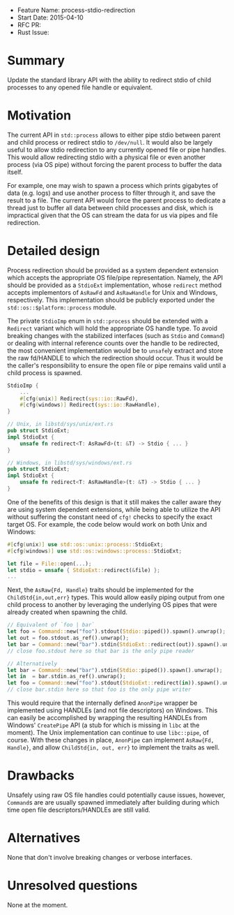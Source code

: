 - Feature Name: process-stdio-redirection
- Start Date: 2015-04-10
- RFC PR:
- Rust Issue:

# Summary

Update the standard library API with the ability to redirect stdio of child
processes to any opened file handle or equivalent.

# Motivation

The current API in `std::process` allows to either pipe stdio between parent and
child process or redirect stdio to `/dev/null`. It would also be largely useful
to allow stdio redirection to any currently opened file or pipe handles. This
would allow redirecting stdio with a physical file or even another process (via
OS pipe) without forcing the parent process to buffer the data itself.

For example, one may wish to spawn a process which prints gigabytes
of data (e.g. logs) and use another process to filter through it, and save the
result to a file. The current API would force the parent process to dedicate a
thread just to buffer all data between child processes and disk, which is
impractical given that the OS can stream the data for us via pipes and file
redirection.

# Detailed design

Process redirection should be provided as a system dependent extension which
accepts the appropriate OS file/pipe representation. Namely, the API should be
provided as a `StdioExt` implementation, whose `redirect` method accepts
implementors of `AsRawFd` and `AsRawHandle` for Unix and Windows, respectively.
This implementation should be publicly exported under the
`std::os::$platform::process` module.

The private `StdioImp` enum in `std::process` should be extended with a
`Redirect` variant which will hold the appropriate OS handle type. To avoid
breaking changes with the stabilized interfaces (such as `Stdio` and `Command`)
or dealing with internal reference counts over the handle to be redirected, the
most convenient implementation would be to `unsafe`ly extract and store the raw
fd/HANDLE to which the redirection should occur. Thus it would be the caller's
responsibility to ensure the open file or pipe remains valid until a child
process is spawned.

```rust
StdioImp {
    ...
    #[cfg(unix)] Redirect(sys::io::RawFd),
    #[cfg(windows)] Redirect(sys::io::RawHandle),
}

// Unix, in libstd/sys/unix/ext.rs
pub struct StdioExt;
impl StdioExt {
	unsafe fn redirect<T: AsRawFd>(t: &T) -> Stdio { ... }
}

// Windows, in libstd/sys/windows/ext.rs
pub struct StdioExt;
impl StdioExt {
	unsafe fn redirect<T: AsRawHandle>(t: &T) -> Stdio { ... }
}
```

One of the benefits of this design is that it still makes the caller aware they
are using system dependent extensions, while being able to utilize the API
without suffering the constant need of `cfg!` checks to specify the exact target
OS. For example, the code below would work on both Unix and Windows:

```rust
#[cfg(unix)] use std::os::unix::process::StdioExt;
#[cfg(windows)] use std::os::windows::process::StdioExt;

let file = File::open(...);
let stdio = unsafe { StdioExt::redirect(&file) };
...
```

Next, the `AsRaw{Fd, Handle}` traits should be implemented for the
`ChildStd{in,out,err}` types. This would allow easily piping output from one
child process to another by leveraging the underlying OS pipes that were already
created when spawning the child.

```rust
// Equivalent of `foo | bar`
let foo = Command::new("foo").stdout(Stdio::piped()).spawn().unwrap();
let out = foo.stdout.as_ref().unwrap();
let bar = Command::new("bar").stdin(StdioExt::redirect(out)).spawn().unwrap();
// close foo.stdout here so that bar is the only pipe reader

// Alternatively
let bar = Command::new("bar").stdin(Stdio::piped()).spawn().unwrap();
let in  = bar.stdin.as_ref().unwrap();
let foo = Command::new("foo").stdout(StdioExt::redirect(in)).spawn().unwrap();
// close bar.stdin here so that foo is the only pipe writer
```

This would require that the internally defined `AnonPipe` wrapper be implemented
using HANDLEs (and not file descriptors) on Windows. This can easily be
accomplished by wrapping the resulting HANDLEs from Windows' `CreatePipe` API
(a stub for which is missing in `libc` at the moment). The Unix implementation
can continue to use `libc::pipe`, of course. With these changes in place,
`AnonPipe` can implement `AsRaw{Fd, Handle}`, and allow `ChildStd{in, out, err}`
to implement the traits as well.

# Drawbacks

Unsafely using raw OS file handles could potentially cause issues, however,
`Command`s are are usually spawned immediately after building during which time
open file descriptors/HANDLEs are still valid.

# Alternatives

None that don't involve breaking changes or verbose interfaces.

# Unresolved questions

None at the moment.
